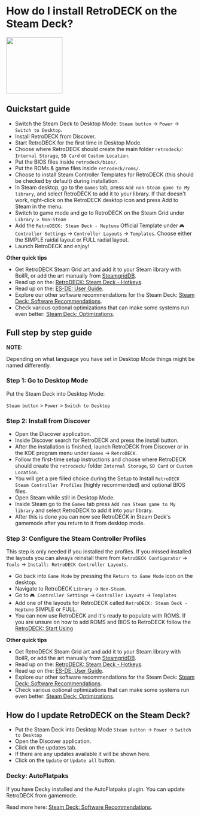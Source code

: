 # How do I install RetroDECK on the Steam Deck?

<img src="../../../wiki_images/logos/steam-deck-logo.png" width="150">

## Quickstart guide

- Switch the Steam Deck to Desktop Mode: `Steam button` -> `Power` -> `Switch to Desktop`.
- Install RetroDECK from Discover.
- Start RetroDECK for the first time in Desktop Mode.
- Choose where RetroDECK should create the main folder `retrodeck/`: `Internal Storage`,  `SD Card` or `Custom Location`.
- Put the BIOS files inside `retrodeck/bios/`.
- Put the ROMs & game files inside `retrodeck/roms/`.
- Choose to install Steam Controller Templates for RetroDECK (this should be checked by default) during installation.
- In Steam desktop, go to the `Games` tab, press `Add non-Steam game to My library`, and select RetroDECK to add it to your library. If that doesn't work, right-click on the RetroDECK desktop icon and press Add to Steam in the menu.
- Switch to game mode and go to RetroDECK on the Steam Grid under `Library > Non-Steam`
- Add the  `RetroDECK: Steam Deck - Neptune` Official Template under `🎮 Controller Settings` -> `Controller Layouts` -> `Templates`. Choose either the SIMPLE raidal layout or FULL radial layout. 
- Launch RetroDECK and enjoy!

**Other quick tips**

- Get RetroDECK Steam Grid art and add it to your Steam library with BoilR, or add the art manually from [SteamgridDB](https://www.steamgriddb.com/search/grids?term=RetroDeck).
- Read up on the: [RetroDECK: Steam Deck - Hotkeys](../../wiki_rd_controls/hotkeys-steamdeck-neptune.md).
- Read up on the: [ES-DE: User Guide](../../wiki_system_guides/es-de/esde-guide.md).
- Explore our other software recommendations for the Steam Deck: [Steam Deck: Software Recommendations](../../wiki_devices/steamdeck/steamdeck-software.md).
- Check various optional optimizations that can make some systems run even better: [Steam Deck: Optimizations](../../wiki_devices/steamdeck/steamdeck-optimize.md).


## Full step by step guide

**NOTE:** 

Depending on what language you have set in Desktop Mode things might be named differently.

### Step 1: Go to Desktop Mode


Put the Steam Deck into Desktop Mode:

`Steam button` > `Power` > `Switch to Desktop`

### Step 2: Install from Discover

- Open the Discover application.
- Inside Discover search for RetroDECK and press the install button.
- After the installation is finished, launch RetroDECK from Discover or in the KDE program menu under `Games` -> `RetroDECK`.
- Follow the first-time setup instructions and choose where RetroDECK should create the `retrodeck/` folder `Internal Storage`,  `SD Card` or `Custom Location`.
- You will get a pre filled choice during the Setup to Install `RetroDECK Steam Controller Profiles` (highly recommended) and optional BIOS files.
- Open Steam while still in Desktop Mode.
- Inside Steam go to the `Games` tab press  `Add non Steam game to My library` and select RetroDECK to add it into your library.
- After this is done you can now see RetroDECK in Steam Deck's gamemode after you return to it from desktop mode.

### Step 3: Configure the Steam Controller Profiles

This step is only needed if you installed the profiles. If you missed installed the layouts you can always reinstall them from `RetroDECK Configurator` -> `Tools` -> `Install: RetroDECK Controller Layouts`.

- Go back into `Game Mode` by pressing the `Return to Game Mode` icon on the desktop.
- Navigate to RetroDECK `Library` -> `Non-Steam`.
- Go to `🎮 Controller Settings` -> `Controller Layouts` -> `Templates` 
- Add one of the layouts for RetroDECK called `RetroDECK: Steam Deck - Neptune` SIMPLE or FULL.
- You can now use RetroDECK and it's ready to populate with ROMS. If you are unsure on how to add ROMS and BIOS to RetroDECK follow the [RetroDECK: Start Using](../../wiki_general/retrodeck-start.md)

**Other quick tips**

- Get RetroDECK Steam Grid art and add it to your Steam library with BoilR, or add the art manually from [SteamgridDB](https://www.steamgriddb.com/search/grids?term=RetroDeck).
- Read up on the: [RetroDECK: Steam Deck - Hotkeys](../../wiki_rd_controls/hotkeys-steamdeck-neptune.md).
- Read up on the: [ES-DE: User Guide](../../wiki_system_guides/es-de/esde-guide.md).
- Explore our other software recommendations for the Steam Deck: [Steam Deck: Software Recommendations](../../wiki_devices/steamdeck/steamdeck-software.md).
- Check various optional optimizations that can make some systems run even better: [Steam Deck: Optimizations](../../wiki_devices/steamdeck/steamdeck-optimize.md).

## How do I update RetroDECK on the Steam Deck?

- Put the Steam Deck into Desktop Mode `Steam button` -> `Power` -> `Switch to Desktop`
- Open the Discover application.
- Click on the updates tab.
- If there are any updates available it will be shown here.
- Click on the `Update` or `Update all` button.

### Decky: AutoFlatpaks

If you have Decky installed and the AutoFlatpaks plugin. You can update RetroDECK from gamemode.

Read more here: [Steam Deck: Software Recommendations](../../wiki_devices/steamdeck/steamdeck-software.md).

